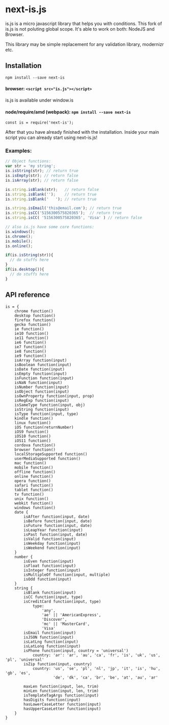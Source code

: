 # next-is.js
is.js is a micro javascript library that helps you with conditions.
This fork of is.js is not poluting global scope.
It's able to work on both: NodeJS and Browser.

This library may be simple replacement for any validation library, modernizr etc.

## Installation
`npm install --save next-is`


#### browser: `<script src="is.js"></script>`
is.js is available under window.is


#### node/require/amd (webpack): `npm install --save next-is`
`const is = require('next-is');`


After that you have already finished with the installation. Inside your main script you can already start using next-is.js!


### Examples:

```js
// Object functions:
var str = 'my string';
is.isString(str); // return true
is.isEmpty(str); // return false
is.isArray(str); // return false

is.string.isBlank(str);   // return false
is.string.isBlank('');    // return true
is.string.isBlank('   '); // return true

is.string.isEmail('this@email.com'); // return true
is.string.isCC('5156300575820365');  // return true
is.string.isCC( '5156300575820365', 'Visa' ) // return false

// also is.js have some core functions:
is.windows();
is.chrome();
is.mobile();
is.online();

if(is.isString(str)){
  // do stuffs here
}
if(is.desktop()){
  // do stuffs here
}
```

## API reference

```
is = {
	chrome function()
	desktop function()
	firefox function()
	gecko function()
	ie function()
	ie10 function()
	ie11 function()
	ie6 function()
	ie7 function()
	ie8 function()
	ie9 function()
	isArray function(input)
	isBoolean function(input)
	isDate function(input)
	isEmpty function(input)
	isFunction function(input)
	isNaN function(input)
	isNumber function(input)
	isObject function(input)
	isOwnProperty function(input, prop)
	isRegExp function(input)
	isSameType function(input, obj)
	isString function(input)
	isType function(input, type)
	kindle function()
	linux function()
	iOS function(returnNumber)
	iOS9 function()
	iOS10 function()
	iOS11 function()
	cordova function()
	browser function()
	localStorageSupported function()
	userMediaSupported function()
	mac function()
	mobile function()
	offline function()
	online function()
	opera function()
	safari function()
	tablet function()
	tv function()
	unix function()
	webkit function()
	windows function()
	date {
		isAfter function(input, date)
		isBefore function(input, date)
		isFuture function(input, date)
		isLeapYear function(input)
		isPast function(input, date)
		isValid function(input)
		isWeekday function(input)
		isWeekend function(input)
	}
	number {
		isEven function(input)
		isFloat function(input)
		isInteger function(input)
		isMultipleOf function(input, multiple)
		isOdd function(input)
	}
	string {
		isBlank function(input)
		isCC function(input, type)
		isCreditCard function(input, type)
			type:
				'any',
				'ae' || 'AmericanExpress',
				'Discover',
				'mc' || 'MasterCard',
				'Visa'
		isEmail function(input)
		isJSON function(input)
		isLatLng function(input)
		isLatLong function(input)
		isPhone function(input, country = 'universal')
			country: 'ar': 'ar', 'au', 'ca', 'fr', 'is', 'uk', 'us', 'pl', 'universal'
		isZip function(input, country)
			country: 'us', 'se', 'pl', 'nl', 'jp', 'it', 'is', 'hu', 'gb', 'es',
					 'de', 'dk', 'ca', 'br', 'be', 'at', 'au', 'ar'

		maxLen function(input, len, trim)
		minLen function(input, len, trim)
		isTemplateTagArgs function(input)
		hasDigits function(input)
		hasLowerCaseLetter function(input)
		hasUpperCaseLetter function(input)
	}
}
```
